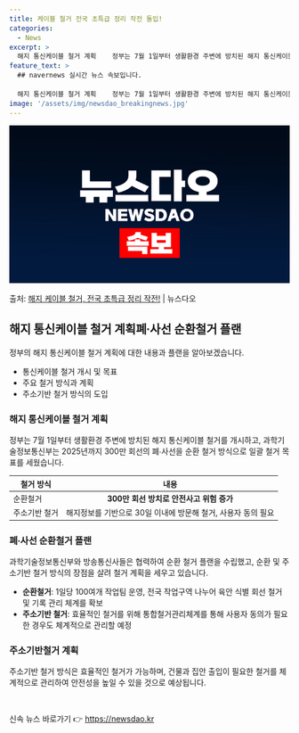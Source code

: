 ```yaml
---
title: 케이블 철거 전국 초특급 정리 작전 돌입!
categories:
  - News
excerpt: >
  해지 통신케이블 철거 계획    정부는 7월 1일부터 생활환경 주변에 방치된 해지 통신케이블 철거를 개시합니…
feature_text: >
  ## navernews 실시간 뉴스 속보입니다.

  해지 통신케이블 철거 계획    정부는 7월 1일부터 생활환경 주변에 방치된 해지 통신케이블 철거를 개시합니…
image: '/assets/img/newsdao_breakingnews.jpg'
---
```


![뉴스다오 속보](/assets/img/newsdao_breakingnews.jpg)

<p>출처: <a href="https://newsdao.kr/4497" rel="dofollow">해지 케이블 철거, 전국 초특급 정리 작전!</a> | 뉴스다오</p>

<h2 data-ke-size="size26">해지 통신케이블 철거 계획폐∙사선 순환철거 플랜</h2>
<p data-ke-size="size16">정부의 해지 통신케이블 철거 계획에 대한 내용과 플랜을 알아보겠습니다.</p>

<ul>
<li>통신케이블 철거 개시 및 목표</li>
<li>주요 철거 방식과 계획</li>
<li>주소기반 철거 방식의 도입</li>
</ul>

<h3>해지 통신케이블 철거 계획</h3>
<p data-ke-size="size16">정부는 7월 1일부터 생활환경 주변에 방치된 해지 통신케이블 철거를 개시하고, 과학기술정보통신부는 2025년까지 300만 회선의 폐∙사선을 순환 철거 방식으로 일괄 철거 목표를 세웠습니다.</p>

<table>
<thead>
<tr>
<th>철거 방식</th>
<th>내용</th>
</tr>
</thead>
<tbody>
<tr>
<td>순환철거</td>
<td style="text-align: center; height: 17px;"><b>300만 회선 방치로 안전사고 위험 증가</b></td>
</tr>
<tr>
<td>주소기반 철거</td>
<td>해지정보를 기반으로 30일 이내에 방문해 철거, 사용자 동의 필요</td>
</tr>
</tbody>
</table>

<h3>폐∙사선 순환철거 플랜</h3>
<p data-ke-size="size16">과학기술정보통신부와 방송통신사들은 협력하여 순환 철거 플랜을 수립했고, 순환 및 주소기반 철거 방식의 장점을 살려 철거 계획을 세우고 있습니다.</p>

<ul>
<li><b>순환철거</b>: 1일당 100여개 작업팀 운영, 전국 작업구역 나누어 육안 식별 회선 철거 및 기록 관리 체계를 확보</li>
<li><b>주소기반 철거</b>: 효율적인 철거를 위해 통합철거관리체계를 통해 사용자 동의가 필요한 경우도 체계적으로 관리할 예정</li>
</ul>

<h3>주소기반철거 계획</h3>
<p data-ke-size="size16">주소기반 철거 방식은 효율적인 철거가 가능하며, 건물과 집안 출입이 필요한 철거를 체계적으로 관리하여 안전성을 높일 수 있을 것으로 예상됩니다.</p>

<p data-ke-size="size16">&nbsp;</p> 

신속 뉴스 바로가기 👉 <a href="https://newsdao.kr" rel="dofollow">https://newsdao.kr</a>


